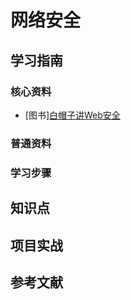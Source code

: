 # 网络安全

## 学习指南

### 核心资料

* [图书][白帽子讲Web安全](http://product.dangdang.com/23506094.html)

### 普通资料

### 学习步骤

## 知识点

## 项目实战

## 参考文献
